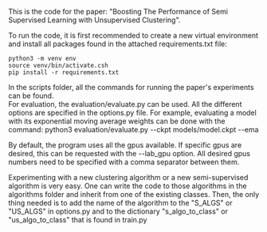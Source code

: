 This is the code for the paper: "Boosting The Performance of Semi Supervised Learning with Unsupervised Clustering".

To run the code, it is first recommended to create a new virtual environment and install all packages found in the attached requirements.txt file:

    python3 -m venv env
    source venv/bin/activate.csh
    pip install -r requirements.txt 
    
In the scripts folder, all the commands for running the paper's experiments can be found.  
For evaluation, the evaluation/evaluate.py can be used. All the different options are specified in the options.py file. For example, evaluating a model with its exponential moving average weights can be done with the command:
    python3 evaluation/evaluate.py --ckpt models/model.ckpt --ema
    
By default, the program uses all the gpus available. If specific gpus are desired, this can be requested with the --lab_gpu option. All desired gpus numbers need to be specified with a comma separator between them. 

Experimenting with a new clustering algorithm or a new semi-supervised algorithm is very easy. One can write the code to those algorithms in the algorithms folder and inherit from one of the existing classes. Then, the only thing needed is to add the name of the algorithm to the "S_ALGS" or "US_ALGS" in options.py and to the dictionary "s_algo_to_class" or "us_algo_to_class"  that is found in train.py 
